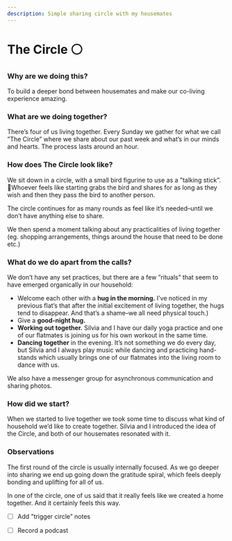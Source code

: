 ```yaml
---
description: Simple sharing circle with my housemates
---
```


# The Circle ⚪️

### **Why are we doing this?**

To build a deeper bond between housemates and make our co-living experience amazing.

### **What are we doing together?**

There’s four of us living together. Every Sunday we gather for what we call ”The Circle” where we share about our past week and what’s in our minds and hearts. The process lasts around an hour.

### **How does The Circle look like?**

We sit down in a circle, with a small bird figurine to use as a ”talking stick”. 🦜Whoever feels like starting grabs the bird and shares for as long as they wish and then they pass the bird to another person.

The circle continues for as many rounds as feel like it’s needed–until we don’t have anything else to share.

We then spend a moment talking about any practicalities of living together \(eg. shopping arrangements, things around the house that need to be done etc.\)

### **What do we do apart from the calls?**

We don’t have any set practices, but there are a few ”rituals” that seem to have  emerged organically in our household:

* Welcome each other with a **hug in the morning.** I’ve noticed in my previous flat’s that after the initial excitement of living together, the hugs tend to disappear. And that’s a shame–we all need physical touch.\)
* Give a **good-night hug.**
* **Working out together.** Silvia and I have our daily yoga practice and one of our flatmates is joining us for his own workout in the same time.
* **Dancing together** in the evening. It’s not something we do every day, but Silvia and I always play music while dancing and practicing hand-stands which usually brings one of our flatmates into the living room to dance with us.

We also have a messenger group for asynchronous communication and sharing photos.

### **How did we start?**

When we started to live together we took some time to discuss what kind of household we’d like to create together. Silvia and I introduced the idea of the Circle, and both of our housemates resonated with it.

### **Observations**

The first round of the circle is usually internally focused. As we go deeper into sharing we end up going down the gratitude spiral, which feels deeply bonding and uplifting for all of us.

In one of the circle, one of us said that it really feels like we created a home together. And it certainly feels this way.

* [ ] Add ”trigger circle” notes
* [ ] Record a podcast

